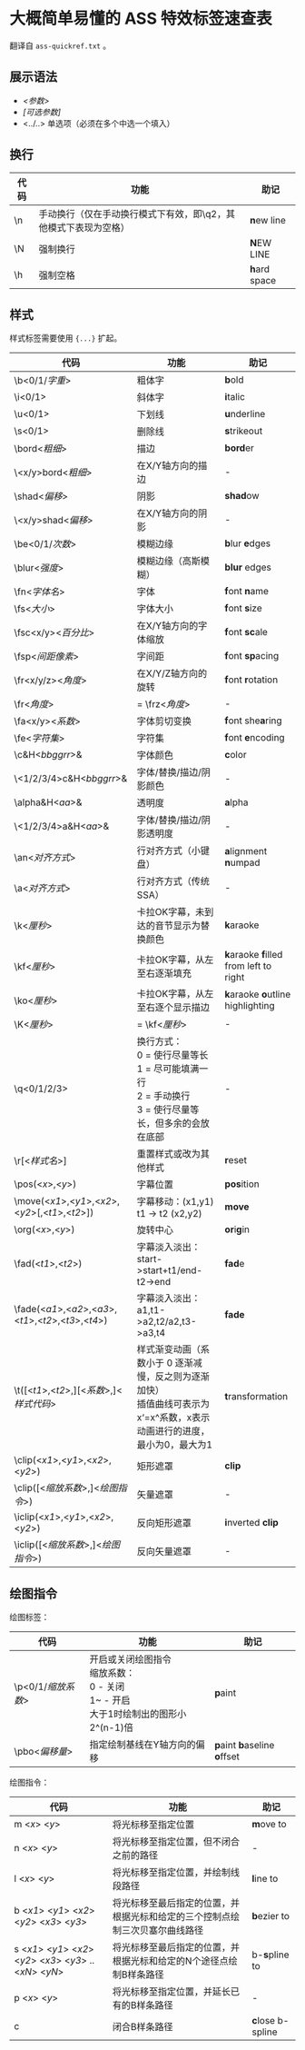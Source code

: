# 大概简单易懂的 ASS 特效标签速查表

翻译自 `ass-quickref.txt` 。

## 展示语法
- _<参数\>_
- _\[可选参数\]_
- <../..> 单选项（必须在多个中选一个填入）

## 换行
|代码|功能|助记|
|---|---|---|
|\n|手动换行（仅在手动换行模式下有效，即\q2，其他模式下表现为空格）|**n**ew line|
|\N|强制换行|**N**EW LINE|
|\h|强制空格|**h**ard space|

## 样式
样式标签需要使用 `{...}` 扩起。

|代码|功能|助记|
|---|---|---|
|\b<0/1/_字重_>|粗体字|**b**old|
|\i<0/1>|斜体字|**i**talic|
|\u<0/1>|下划线|**u**nderline|
|\s<0/1>|删除线|**s**trikeout|
|\bord<_粗细_>|描边|**bord**er|
|\\<x/y>bord<_粗细_>|在X/Y轴方向的描边| - |
|\shad<_偏移_>|阴影|**shad**ow|
|\\<x/y>shad<_偏移_>|在X/Y轴方向的阴影| - |
|\be<0/1/_次数_>|模糊边缘|**b**lur **e**dges|
|\blur<_强度_>|模糊边缘（高斯模糊）|**blur** edges|
|\fn<_字体名_>|字体|**f**ont **n**ame|
|\fs<_大小_>|字体大小|**f**ont **s**ize|
|\fsc<x/y><_百分比_>|在X/Y轴方向的字体缩放|**f**ont **sc**ale|
|\fsp<_间距像素_>|字间距|**f**ont **sp**acing|
|\fr<x/y/z><_角度_>|在X/Y/Z轴方向的旋转|**f**ont **r**otation|
|\fr<_角度_>| = \frz<_角度_> | - |
|\fa<x/y><_系数_>|字体剪切变换|**f**ont she**a**ring|
|\fe<_字符集_>|字符集|**f**ont **e**ncoding|
|\c&H\<_bbggrr_>&|字体颜色|**c**olor|
|\\<1/2/3/4>c&H\<_bbggrr_>&|字体/替换/描边/阴影颜色| - |
|\alpha&H\<_aa_>&|透明度|**a**lpha|
|\\<1/2/3/4>a&H\<_aa_>&|字体/替换/描边/阴影透明度| - |
|\an<_对齐方式_>|行对齐方式（小键盘）|**a**lignment **n**umpad|
|\a<_对齐方式_>|行对齐方式（传统SSA）| - |
|\k<_厘秒_>|卡拉OK字幕，未到达的音节显示为替换颜色|**k**araoke|
|\kf<_厘秒_>|卡拉OK字幕，从左至右逐渐填充|**k**araoke **f**illed from left to right|
|\ko<_厘秒_>|卡拉OK字幕，从左至右逐个显示描边|**k**araoke **o**utline highlighting|
|\K<_厘秒_>| = \kf<_厘秒_> | - |
|\q<0/1/2/3>|换行方式：<br />0 = 使行尽量等长<br />1 = 尽可能填满一行<br />2 = 手动换行<br />3 = 使行尽量等长，但多余的会放在底部| - |
|\r[<_样式名_>]|重置样式或改为其他样式|**r**eset|
|\pos(\<_x_>,\<_y_>)|字幕位置|**pos**ition|
|\move(\<_x1_>,\<_y1_>,\<_x2_>,\<_y2_>[,\<_t1_>,\<_t2_>])|字幕移动：(x1,y1) t1 -> t2 (x2,y2)|**move**|
|\org(\<_x_>,\<_y_>)|旋转中心|**or**i**g**in|
|\fad(\<_t1_>,\<_t2_>)|字幕淡入淡出：start->start+t1/end-t2->end|**fad**e|
|\fade(\<_a1_>,\<_a2_>,\<_a3_>,\<_t1_>,\<_t2_>,\<_t3_>,\<_t4_>)|字幕淡入淡出：a1,t1->a2,t2/a2,t3->a3,t4|**fade**|
|\t([\<_t1_>,\<_t2_>,]\[\<_系数_>,]<_样式代码_>|样式渐变动画（系数小于 0 逐渐减慢，反之则为逐渐加快）<br />插值曲线可表示为x‘=x^系数，x表示动画进行的进度，最小为0，最大为1|**t**ransformation|
|\clip(\<_x1_>,\<_y1_>,\<_x2_>,\<_y2_>)|矩形遮罩|**clip**|
|\clip([<_缩放系数_>,]\<_绘图指令_>)|矢量遮罩| - |
|\iclip(\<_x1_>,\<_y1_>,\<_x2_>,\<_y2_>)|反向矩形遮罩|**i**nverted **clip**|
|\iclip([<_缩放系数_>,]\<_绘图指令_>)|反向矢量遮罩| - |

## 绘图指令

绘图标签：

|代码|功能|助记|
|---|---|---|
|\p<0/1/_缩放系数_>|开启或关闭绘图指令<br />缩放系数：<br />0 - 关闭<br />1~ - 开启<br />大于1时绘制出的图形小2^(n-1)倍|**p**aint|
|\pbo<_偏移量_>|指定绘制基线在Y轴方向的偏移|**p**aint **b**aseline **o**ffset|

绘图指令：

|代码|功能|助记|
|---|---|---|
|m \<_x_> \<_y_>|将光标移至指定位置|**m**ove to|
|n \<_x_> \<_y_>|将光标移至指定位置，但不闭合之前的路径| - |
|l \<_x_> \<_y_>|将光标移至指定位置，并绘制线段路径|**l**ine to|
|b \<_x1_> \<_y1_> \<_x2_> \<_y2_> \<_x3_> \<_y3_>|将光标移至最后指定的位置，并根据光标和给定的三个控制点绘制三次贝塞尔曲线路径|**b**ezier to|
|s \<_x1_> \<_y1_> \<_x2_> \<_y2_> \<_x3_> \<_y3_> .. \<_xN_> \<_yN_>|将光标移至最后指定的位置，并根据光标和给定的N个途径点绘制B样条路径|b-**s**pline to|
|p \<_x_> \<_y_>|将光标移至指定位置，并延长已有的B样条路径| - |
|c|闭合B样条路径|**c**lose b-spline|
